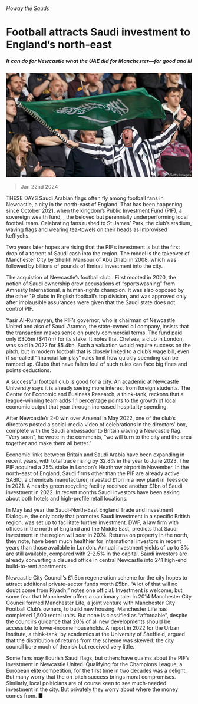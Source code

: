 ###### Howay the Sauds

# Football attracts Saudi investment to England’s north-east 

##### It can do for Newcastle what the UAE did for Manchester—for good and ill 

![image](images/20240127_BRP501.jpg) 

> Jan 22nd 2024 

THESE DAYS Saudi Arabian flags often fly among football fans in Newcastle, a city in the north-east of England. That has been happening since October 2021, when the kingdom’s Public Investment Fund (PIF), a sovereign wealth fund, , the beloved but perennially underperforming local football team. Celebrating fans rushed to St James’ Park, the club’s stadium, waving flags and wearing tea-towels on their heads as improvised keffiyehs.

Two years later hopes are rising that the PIF’s investment is but the first drop of a torrent of Saudi cash into the region. The model is the takeover of Manchester City by Sheikh Mansour of Abu Dhabi in 2008, which was followed by billions of pounds of Emirati investment into the city.

The acquistion of Newcastle’s football club . First mooted in 2020, the notion of Saudi ownership drew accusations of “sportswashing” from Amnesty International, a human-rights champion. It was also opposed by the other 19 clubs in English football’s top division, and was approved only after implausible assurances were given that the Saudi state does not control PIF.

Yasir Al-Rumayyan, the PIF’s governor, who is chairman of Newcastle United and also of Saudi Aramco, the state-owned oil company, insists that the transaction makes sense on purely commercial terms. The fund paid onIy £305m ($417m) for its stake. It notes that Chelsea, a club in London, was sold in 2022 for $5.4bn. Such a valuation would require success on the pitch, but in modern football that is closely linked to a club’s wage bill, even if so-called “financial fair play” rules limit how quickly spending can be ramped up. Clubs that have fallen foul of such rules can face big fines and points deductions.

A successful football club is good for a city. An academic at Newcastle University says it is already seeing more interest from foreign students. The Centre for Economic and Business Research, a think-tank, reckons that a league-winning team adds 1.1 percentage points to the growth of local economic output that year through increased hospitality spending.

After Newcastle’s 2-0 win over Arsenal in May 2022, one of the club’s directors posted a social-media video of celebrations in the directors’ box, complete with the Saudi ambassador to Britain waving a Newcastle flag. “Very soon”, he wrote in the comments, “we will turn to the city and the area together and make them all better.” 

Economic links between Britain and Saudi Arabia have been expanding in recent years, with total trade rising by 32.8% in the year to June 2023. The PIF acquired a 25% stake in London’s Heathrow airport in November. In the north-east of England, Saudi firms other than the PIF are already active. SABIC, a chemicals manufacturer, invested £1bn in a new plant in Teesside in 2021. A nearby green recycling facility received another £1bn of Saudi investment in 2022. In recent months Saudi investors have been asking about both hotels and high-profile retail locations.

In May last year the Saudi-North-East England Trade and Investment Dialogue, the only body that promotes Saudi investment in a specific British region, was set up to facilitate further investment. DWF, a law firm with offices in the north of England and the Middle East, predicts that Saudi investment in the region will soar in 2024. Returns on property in the north, they note, have been much healthier for international investors in recent years than those available in London. Annual investment yields of up to 8% are still available, compared with 2-2.5% in the capital. Saudi investors are already converting a disused office in central Newcastle into 241 high-end build-to-rent apartments.

Newcastle City Council’s £1.5bn regeneration scheme for the city hopes to attract additional private-sector funds worth £5bn. “A lot of that will no doubt come from Riyadh,” notes one official. Investment is welcome; but some fear that Manchester offers a cautionary tale. In 2014 Manchester City Council formed Manchester Life, a joint venture with Manchester City Football Club’s owners, to build new housing. Manchester Life has completed 1,500 rental units. But none is classified as “affordable”, despite the council’s guidance that 20% of all new developments should be accessible to lower-income households. A report in 2022 for the Urban Institute, a think-tank, by academics at the University of Sheffield, argued that the distribution of returns from the scheme was skewed: the city council bore much of the risk but received very little. 

Some fans may flourish Saudi flags, but others have qualms about the PIF’s investment in Newcastle United. Qualifying for the Champions League, a European elite competition, for the first time in two decades was a delight. But many worry that the on-pitch success brings moral compromises. Similarly, local politicians are of course keen to see much-needed investment in the city. But privately they worry about where the money comes from. ■


